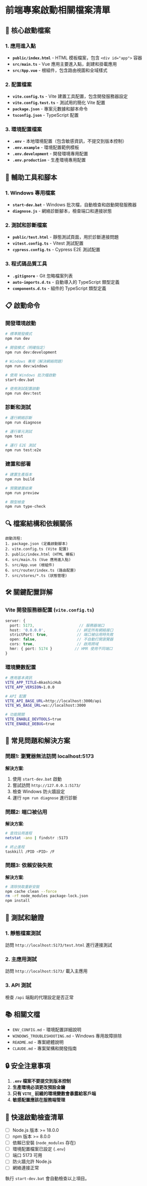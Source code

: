 # 前端專案啟動相關檔案清單

## 🚀 核心啟動檔案

### 1. 應用進入點
- **`public/index.html`** - HTML 模板檔案，包含 `<div id="app">` 容器
- **`src/main.ts`** - Vue 應用主要進入點，創建和掛載應用
- **`src/App.vue`** - 根組件，包含路由視圖和全域樣式

### 2. 配置檔案
- **`vite.config.ts`** - Vite 建置工具配置，包含開發服務器設定
- **`vite.config.test.ts`** - 測試用的簡化 Vite 配置
- **`package.json`** - 專案元數據和腳本命令
- **`tsconfig.json`** - TypeScript 配置

### 3. 環境配置檔案
- **`.env`** - 本地環境配置（包含敏感資訊，不提交到版本控制）
- **`.env.example`** - 環境配置範例模板
- **`.env.development`** - 開發環境專用配置
- **`.env.production`** - 生產環境專用配置

## 🔧 輔助工具和腳本

### 1. Windows 專用檔案
- **`start-dev.bat`** - Windows 批次檔，自動檢查和啟動開發服務器
- **`diagnose.js`** - 網絡診斷腳本，檢查端口和連接狀態

### 2. 測試和診斷檔案
- **`public/test.html`** - 靜態測試頁面，用於診斷連接問題
- **`vitest.config.ts`** - Vitest 測試配置
- **`cypress.config.ts`** - Cypress E2E 測試配置

### 3. 程式碼品質工具
- **`.gitignore`** - Git 忽略檔案列表
- **`auto-imports.d.ts`** - 自動導入的 TypeScript 類型定義
- **`components.d.ts`** - 組件的 TypeScript 類型定義

## 📋 啟動命令

### 開發環境啟動
```bash
# 標準開發模式
npm run dev

# 開發模式（明確指定）
npm run dev:development

# Windows 專用（解決網絡問題）
npm run dev:windows

# 使用 Windows 批次檔啟動
start-dev.bat

# 使用測試配置啟動
npm run dev:test
```

### 診斷和測試
```bash
# 運行網絡診斷
npm run diagnose

# 運行單元測試
npm test

# 運行 E2E 測試
npm run test:e2e
```

### 建置和部署
```bash
# 建置生產版本
npm run build

# 預覽建置結果
npm run preview

# 類型檢查
npm run type-check
```

## 🔍 檔案結構和依賴關係

```
啟動流程:
1. package.json (定義啟動腳本)
2. vite.config.ts (Vite 配置)
3. public/index.html (HTML 模板)
4. src/main.ts (Vue 應用進入點)
5. src/App.vue (根組件)
6. src/router/index.ts (路由配置)
7. src/stores/*.ts (狀態管理)
```

## 🛠️ 關鍵配置詳解

### Vite 開發服務器配置 (`vite.config.ts`)
```typescript
server: {
  port: 5173,                    // 服務器端口
  host: '0.0.0.0',              // 綁定所有網絡接口
  strictPort: true,             // 端口被佔用時失敗
  open: false,                  // 不自動打開瀏覽器
  cors: true,                   // 啟用跨域
  hmr: { port: 5174 }          // HMR 使用不同端口
}
```

### 環境變數配置
```bash
# 應用基本資訊
VITE_APP_TITLE=AkashicHub
VITE_APP_VERSION=1.0.0

# API 配置
VITE_API_BASE_URL=http://localhost:3000/api
VITE_WS_BASE_URL=ws://localhost:3000

# 功能開關
VITE_ENABLE_DEVTOOLS=true
VITE_ENABLE_DEBUG=true
```

## 🐛 常見問題和解決方案

### 問題1: 瀏覽器無法訪問 localhost:5173
**解決方案**:
1. 使用 `start-dev.bat` 啟動
2. 嘗試訪問 `http://127.0.0.1:5173/`
3. 檢查 Windows 防火牆設定
4. 運行 `npm run diagnose` 進行診斷

### 問題2: 端口被佔用
**解決方案**:
```bash
# 查找佔用進程
netstat -ano | findstr :5173

# 終止進程
taskkill /PID <PID> /F
```

### 問題3: 依賴安裝失敗
**解決方案**:
```bash
# 清除快取重新安裝
npm cache clean --force
rm -rf node_modules package-lock.json
npm install
```

## 🎯 測試和驗證

### 1. 靜態檔案測試
訪問 `http://localhost:5173/test.html` 進行連接測試

### 2. 主應用測試
訪問 `http://localhost:5173/` 載入主應用

### 3. API 測試
檢查 `/api` 端點的代理設定是否正常

## 📚 相關文檔

- `ENV_CONFIG.md` - 環境配置詳細說明
- `WINDOWS_TROUBLESHOOTING.md` - Windows 專用故障排除
- `README.md` - 專案總體說明
- `CLAUDE.md` - 專案架構和開發指南

## 🔒 安全注意事項

1. **`.env` 檔案不要提交到版本控制**
2. **生產環境必須更改預設金鑰**
3. **只有 `VITE_` 前綴的環境變數會暴露給客戶端**
4. **敏感配置應該在服務端管理**

## 🚀 快速啟動檢查清單

- [ ] Node.js 版本 >= 18.0.0
- [ ] npm 版本 >= 8.0.0
- [ ] 依賴已安裝 (`node_modules` 存在)
- [ ] 環境配置檔案已設定 (`.env`)
- [ ] 端口 5173 可用
- [ ] 防火牆允許 Node.js
- [ ] 網絡連接正常

執行 `start-dev.bat` 會自動檢查以上項目。
